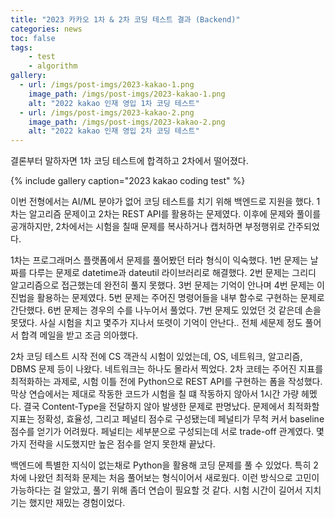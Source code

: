 ```yaml
---
title: "2023 카카오 1차 & 2차 코딩 테스트 결과 (Backend)"
categories: news
toc: false
tags:
    - test
    - algorithm
gallery:
  - url: /imgs/post-imgs/2023-kakao-1.png
    image_path: /imgs/post-imgs/2023-kakao-1.png
    alt: "2022 kakao 인재 영입 1차 코딩 테스트"
  - url: /imgs/post-imgs/2023-kakao-2.png
    image_path: /imgs/post-imgs/2023-kakao-2.png
    alt: "2022 kakao 인재 영입 2차 코딩 테스트"
---
```


결론부터 말하자면 1차 코딩 테스트에 합격하고 2차에서 떨어졌다.

{% include gallery caption="2023 kakao coding test" %}

이번 전형에서는 AI/ML 분야가 없어 코딩 테스트를 치기 위해 백엔드로 지원을 했다. 1차는 알고리즘 문제이고 2차는 REST API를 활용하는 문제였다. 이후에 문제와 풀이를 공개하지만, 2차에서는 시험을 칠때 문제를 복사하거나 캡처하면 부정행위로 간주되었다. 

1차는 프로그래머스 플랫폼에서 문제를 풀어봤던 터라 형식이 익숙했다. 1번 문제는 날짜를 다루는 문제로 datetime과 dateutil 라이브러리로 해결했다. 2번 문제는 그리디 알고리즘으로 접근했는데 완전히 풀지 못했다. 3번 문제는 기억이 안나며 4번 문제는 이진법을 활용하는 문제였다. 5번 문제는 주어진 명령어들을 내부 함수로 구현하는 문제로 간단했다. 6번 문제는 경우의 수를 나누어서 풀었다. 7번 문제도 있었던 것 같은데 손을 못댔다. 사실 시험을 치고 몇주가 지나서 또렷이 기억이 안난다.. 전체 세문제 정도 풀어서 합격 메일을 받고 조금 의아했다.

2차 코딩 테스트 시작 전에 CS 객관식 시험이 있었는데, OS, 네트워크, 알고리즘, DBMS 문제 등이 나왔다. 네트워크는 하나도 몰라서 찍었다. 2차 코테는 주어진 지표를 최적화하는 과제로, 시험 이틀 전에 Python으로 REST API를 구현하는 폼을 작성했다. 막상 연습에서는 제대로 작동한 코드가 시험을 칠 떄 작동하지 않아서 1시간 가량 헤멨다. 결국 Content-Type을 전달하지 않아 발생한 문제로 판명났다. 문제에서 최적화할 지표는 정확성, 효율성, 그리고 페널티 점수로 구성됐는데 페널티가 무척 커서 baseline 점수를 얻기가 어려웠다. 페널티는 세부분으로 구성되는데 서로 trade-off 관계였다. 몇가지 전략을 시도했지만 높은 점수를 얻지 못한채 끝났다.

백엔드에 특별한 지식이 없는채로 Python을 활용해 코딩 문제를 풀 수 있었다. 특히 2차에 나왔던 최적화 문제는 처음 풀어보는 형식이어서 새로웠다. 이런 방식으로 고민이 가능하다는 걸 알았고, 풀기 위해 좀더 연습이 필요할 것 같다. 시험 시간이 길어서 지치기는 했지만 재밌는 경험이었다.